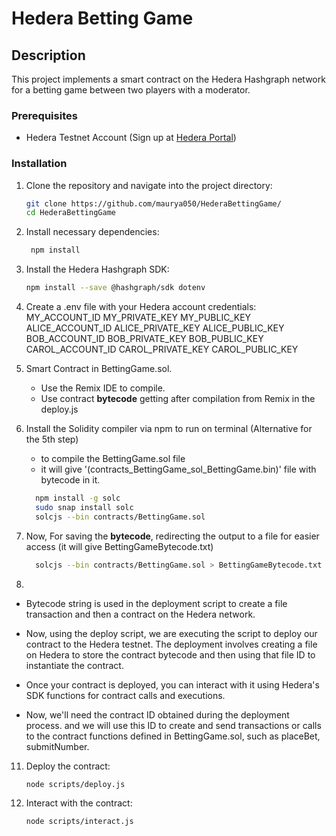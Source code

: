 # Hedera Betting Game

## Description
This project implements a smart contract on the Hedera Hashgraph network for a betting game between two players with a moderator.


### Prerequisites
- Hedera Testnet Account (Sign up at [Hedera Portal](https://portal.hedera.com/))

### Installation
1. Clone the repository and navigate into the project directory:
   ```bash
   git clone https://github.com/maurya050/HederaBettingGame/
   cd HederaBettingGame

2. Install necessary dependencies:
   ```bash
    npm install

4. Install the Hedera Hashgraph SDK:
    ```bash
    npm install --save @hashgraph/sdk dotenv

6. Create a .env file with your Hedera account credentials:
    MY_ACCOUNT_ID
    MY_PRIVATE_KEY
    MY_PUBLIC_KEY
    ALICE_ACCOUNT_ID
    ALICE_PRIVATE_KEY
    ALICE_PUBLIC_KEY
    BOB_ACCOUNT_ID
    BOB_PRIVATE_KEY
    BOB_PUBLIC_KEY
    CAROL_ACCOUNT_ID
    CAROL_PRIVATE_KEY
    CAROL_PUBLIC_KEY

7. Smart Contract in BettingGame.sol.
    - Use the Remix IDE to compile.
    - Use contract **bytecode**  getting after compilation from Remix in the deploy.js

8. Install the Solidity compiler via npm to run on terminal (Alternative for the 5th step)
   * to compile the BettingGame.sol file
   * it will give '(contracts_BettingGame_sol_BettingGame.bin)' file with bytecode in it.
    ```bash
      npm install -g solc
      sudo snap install solc
      solcjs --bin contracts/BettingGame.sol
    
9. Now, For saving the **bytecode**, redirecting the output to a file for easier access (it will give BettingGameBytecode.txt)
   ```bash
     solcjs --bin contracts/BettingGame.sol > BettingGameBytecode.txt

10.
   
   * Bytecode string is used in the deployment script to create a file transaction and then a contract on the Hedera network.
   
   * Now, using the deploy script, we are executing the script to deploy our contract to the Hedera testnet. The deployment involves creating a file on Hedera to store the contract bytecode and then using that file ID to instantiate the contract.
   
   * Once your contract is deployed, you can interact with it using Hedera's SDK functions for contract calls and executions.
   
   * Now, we'll need the contract ID obtained during the deployment process. and we will use this ID to create and send transactions or calls to the contract functions defined in BettingGame.sol, such as placeBet, submitNumber.

11. Deploy the contract:
    ```bash
    node scripts/deploy.js
    ```

12. Interact with the contract:
    ```bash
    node scripts/interact.js
    ```

   

